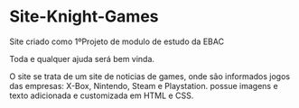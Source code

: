 # Site-Knight-Games

Site criado como 1ºProjeto de modulo de estudo da EBAC

Toda e qualquer ajuda será bem vinda.


O site se trata de um site de noticias de games, onde são informados jogos das empresas: X-Box, Nintendo, Steam e Playstation.
possue imagens e texto adicionada e customizada em HTML e CSS.
